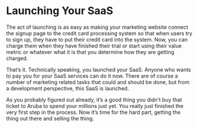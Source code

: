 # Launching Your SaaS

The act of launching is as easy as making your marketing website connect the signup page to the credit card processing system so that when users try to sign up, they have to put their credit card into the system. Now, you can charge them when they have finished their trial or start using their value metric or whatever what it is that you determine how they are getting charged.

That’s it. Technically speaking, you launched your SaaS. Anyone who wants to pay you for your SaaS services can do it now. There are of course a number of marketing related tasks that could and should be done, but from a development perspective, this SaaS is launched.

As you probably figured out already, it’s a good thing you didn’t buy that ticket to Aruba to spend your millions just yet. You really just finished the very first step in the process. Now it’s time for the hard part, getting the thing out there and selling the thing.

